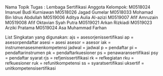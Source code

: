 Nama Topik Tugas : Lembaga Sertifikasi
Anggota Kelompok:
M0518024 Imanuel Budi Kurniawan
M0518026 Jagad Gumelar
M0518033 Mohamad Bin Idrus Abdullah
M0519006 Aditya Aulia Al-azizi
M0519007 Afif Amruzain
M0519008 Afif Oktavian Syah Putra
M0519021 Arkan Rizkiadi
M0519023 Arziki Pratama
M0519024 Asa Muhammad Farhan

List Singkatan yang digunakan:
ajs = asesorjenissertifikasi
ap = asesorpendaftar
asesi = asesi
asesor = asesor
iak = instrumenasesmenkompetensi
jadwal = jadwal
p = pendaftar
pi = pendaftarinstrumen
pk = pendaftarkuesioner
ps = penawaransertifikasi
psy = pendaftar syarat
rjs = refjenissertifikasi
rk = refkegiatan
rku = refkuesioner
ruk = refunitkompetensi
ss = syaratsertifikasi
uksertif = unitkompetensisertifikasi
